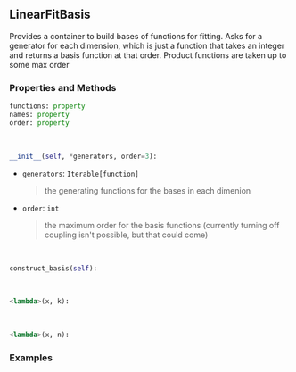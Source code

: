 ## <a id="McUtils.Zachary.FittableModels.LinearFitBasis">LinearFitBasis</a>
Provides a container to build bases of functions for fitting.
    Asks for a generator for each dimension, which is just a function that takes an integer and returns a basis function at that order.
    Product functions are taken up to some max order

### Properties and Methods
```python
functions: property
names: property
order: property
```
<a id="McUtils.Zachary.FittableModels.LinearFitBasis.__init__">&nbsp;</a>
```python
__init__(self, *generators, order=3): 
```

- `generators`: `Iterable[function]`
    >the generating functions for the bases in each dimenion
- `order`: `int`
    >the maximum order for the basis functions (currently turning off coupling isn't possible, but that could come)

<a id="McUtils.Zachary.FittableModels.LinearFitBasis.construct_basis">&nbsp;</a>
```python
construct_basis(self): 
```

<a id="McUtils.Zachary.FittableModels.LinearFitBasis.<lambda>">&nbsp;</a>
```python
<lambda>(x, k): 
```

<a id="McUtils.Zachary.FittableModels.LinearFitBasis.<lambda>">&nbsp;</a>
```python
<lambda>(x, n): 
```

### Examples
